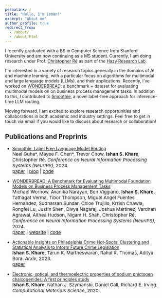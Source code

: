 ```yaml
---
permalink: /
title: "Hello, I'm Ishan!"
excerpt: "About me"
author_profile: true
redirect_from: 
  - /about/
  - /about.html
---
```


I recently graduated with a BS in Computer Science from Stanford University and am now continuing as a MS student. Currently, I am doing research under Prof. [Christopher Ré](https://cs.stanford.edu/~chrismre/) as part of the [Hazy Research Lab](https://hazyresearch.stanford.edu/).

I'm interested in a variety of research topics generally in the domains of AI and machine learning, with a particular focus on algorithms for multimodal and large language models (LLMs), and their applications. Recently, I've worked on [WONDERBREAD](https://hazyresearch.stanford.edu/wonderbread-website/): a benchmark + dataset for evaluating multimodal models on on business process management tasks. In addition to this, I contributed to [Smoothie](https://hazyresearch.stanford.edu/blog/2024-12-10-smoothie), a novel label-free approach for inference-time LLM routing. 

Moving forward, I am excited to explore research opportunities and collaborations in both academic and industry settings. Feel free to get in touch via email if you would like to discuss about research or collaboration!

<!-- <div style="text-align: center; margin: 2rem 0;">
  <img src="/images/neural-network.gif" alt="Neural Network Training Animation" style="max-width: 550px;">
  <p style="font-size: 0.9rem; margin-top: 0.5rem; font-weight: 500; color: #6b7280; opacity: 0.8; letter-spacing: 0.5px;">training in progress...</p>
</div> -->

Publications and Preprints
------
- [Smoothie: Label Free Language Model Routing](https://arxiv.org/abs/2412.04692)<br>
  <span style="font-size:4mm;">Neel Guha\*, Mayee F. Chen\*, Trevor Chow, **Ishan S. Khare**, Christopher Ré. *Conference on Neural Information Processing Systems (NeurIPS)*, 2024.</span><br>
  <span style="font-size:4mm;">[paper](https://arxiv.org/pdf/2412.04692) | [blog](https://hazyresearch.stanford.edu/blog/2024-12-10-smoothie) | [code](https://github.com/HazyResearch/smoothie)</span>
  
- [WONDERBREAD: A Benchmark for Evaluating Multimodal Foundation Models on Business Process Management Tasks](https://arxiv.org/abs/2406.13264)<br>
  <span style="font-size:4mm;">Michael Wornow, Avanika Narayan, Ben Viggiano, **Ishan S. Khare**, Tathagat Verma, Tibor Thompson, Miguel Angel Fuentes Hernandez, Sudharsan Sundar, Chloe Trujillo, Krrish Chawla, Rongfei Lu, Justin Shen, Divya Nagaraj, Joshua Martinez, Vardhan Agrawal, Althea Hudson, Nigam H. Shah, Christopher Ré. *Conference on Neural Information Processing Systems (NeurIPS)*, 2024.</span><br>
  <span style="font-size:4mm;">[paper](https://arxiv.org/pdf/2406.13264) | [website](https://hazyresearch.stanford.edu/wonderbread-website/) | [code](https://github.com/HazyResearch/wonderbread)</span>
  
- [Actionable Insights on Philadelphia Crime Hot-Spots: Clustering and Statistical Analysis to Inform Future Crime Legislation](https://arxiv.org/abs/2306.15987)<br>
  <span style="font-size:4mm;">**Ishan S. Khare**, Tarun K. Martheswaran, Rahul K. Thomas, Aditya Bora. *Arxiv*, 2023.</span><br>
  <span style="font-size:4mm;">[paper](https://arxiv.org/pdf/2306.15987)</span>

- [Electronic, optical, and thermoelectric properties of sodium pnictogen chalcogenides: A first principles study](https://doi.org/10.1016/j.commatsci.2020.109818)<br>
  <span style="font-size:4mm;">**Ishan S. Khare**, Nathan J. Szymanski, Daniel Gall, Richard E. Irving. *Computational Materials Science*, 2020. </span><br>
